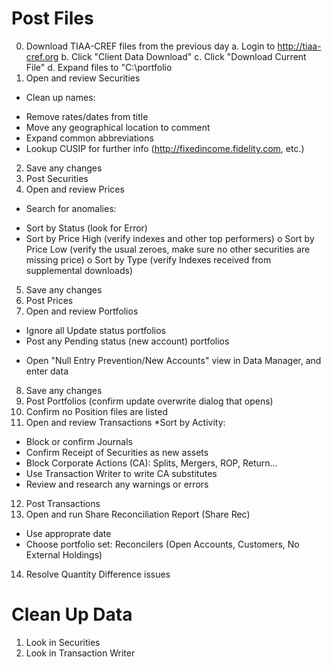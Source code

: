 Post Files
==========

0. Download TIAA-CREF files from the previous day
 a. Login to http://tiaa-cref.org
 b. Click "Client Data Download"
 c. Click "Download Current File"
 d. Expand files to "C:\portfolio
1. Open and review Securities
 * Clean up names:
  - Remove rates/dates from title
  - Move any geographical location to comment
  - Expand common abbreviations
  - Lookup CUSIP for further info (http://fixedincome.fidelity.com, etc.)
2. Save any changes
3. Post Securities
4. Open and review Prices
 * Search for anomalies:
  - Sort by Status (look for Error)
  - Sort by Price High (verify indexes and other top performers)
   o Sort by Price Low (verify the usual zeroes, make sure no other securities are missing price)
   o Sort by Type (verify Indexes received from supplemental downloads)
5. Save any changes
6. Post Prices
7. Open and review Portfolios
 * Ignore all Update status portfolios
 * Post any Pending status (new account) portfolios
  - Open "Null Entry Prevention/New Accounts" view in Data Manager, and enter data
8. Save any changes
9. Post Portfolios (confirm update overwrite dialog that opens)
10. Confirm no Position files are listed
11. Open and review Transactions
 *Sort by Activity:
  - Block or confirm Journals
  - Confirm Receipt of Securities as new assets
  - Block Corporate Actions (CA): Splits, Mergers, ROP, Return...
  - Use Transaction Writer to write CA substitutes
  - Review and research any warnings or errors
12. Post Transactions
13. Open and run Share Reconciliation Report (Share Rec)
 * Use approprate date
 * Choose portfolio set: Reconcilers (Open Accounts, Customers, No External Holdings)
14. Resolve Quantity Difference issues

Clean Up Data
=============

1. Look in Securities
2. Look in Transaction Writer
